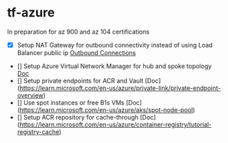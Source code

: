 # tf-azure

In preparation for az 900 and az 104 certifications

- [X] Setup NAT Gateway for outbound connectivity instead of using Load Balancer public ip [Outbound Connections](https://learn.microsoft.com/en-us/azure/load-balancer/load-balancer-outbound-connections)
- [] Setup Azure Virtual Network Manager for hub and spoke topology [Doc](https://learn.microsoft.com/en-us/azure/virtual-network-manager/concept-connectivity-configuration)
- [] Setup private endpoints for ACR and Vault [Doc] (https://learn.microsoft.com/en-us/azure/private-link/private-endpoint-overview)
- [] Use spot instances or free B1s VMs [Doc] (https://learn.microsoft.com/en-us/azure/aks/spot-node-pool)
- [] Setup ACR repository for cache-through [Doc] (https://learn.microsoft.com/en-us/azure/container-registry/tutorial-registry-cache)